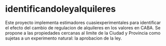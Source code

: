 # identificandoleyalquileres
Este proyecto implementa estimadores cuasiexperimentales para identificar el efecto del cambio de regulacion de alquileres en los valores en CABA. Se propone a las propiedades cercanas al limite de la Ciudad y Provincia como sujetas a un experimento natural: la aprobacion de la ley.  
